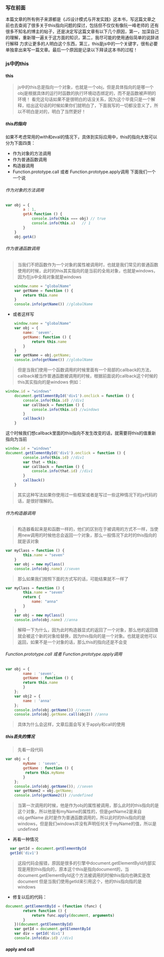 ### 写在前面
本篇文章的所有例子来源都是《JS设计模式与开发实践》这本书，写这篇文章之前也去查阅了很多关于this指向问题的探讨，包括但不仅仅有像阮一峰老师的
还有很多不知名的博主的帖子，还是决定写这篇文章有以下几个原因，第一，加深自己的理解，重新理一遍关于这方面的知识，第二，我尽可能的使用通俗简单的说辞进行解释
力求让更多的人明白这个东西，第三，this是js中的一个关键字，很有必要单独拿出来写一篇文章。最后一个原因是记录以下拜读这本书的过程！
### js中的this
#### this
> js中的this总是指向一个对象，也就是一个obj，但是具体指向的是哪一个obj是根据具体的运行时函数的执行环境动态绑定的，而不是函数被声明的环境！
看完这句话如果不是很明白的话没关系，因为这个毕竟只是一个解释，给出这句话的时候如果你们就明白了，下面我写的一切都没意义了，所以不明白是对的，明白了当然更好！
##### this的指向
如果不考虑常用的with和eval的情况下，具体到实际应用中，this的指向大致可以分为下面四类：
- 作为对象的方法调用
- 作为普通函数调用
- 构造器调用
- Function.prototype.call 或者 Function.prototype.apply调用
下面我们一个一个说
###### 作为对象的方法调用
```js
var obj = {
        a : 1,
        getA:function () {
            console.info(this === obj) // true
            console.info(this.a)   // 1
        }
    }
    obj.getA()
```
###### 作为普通函数调用
> 当我们不把函数作为一个对象的属性被调用时，也就是我们常见的普通函数使用的时候，此时的this其实指向的是当前的全局对象，也就是windows，因为在js中全局对象就是windows
```js
    window.name = "globalName"
    var getName = function () {
        return this.name
    }
    console.info(getName()) //globalName
```
- 或者这样写

```js
    window.name = "globalName"
    var obj = {
        name: 'seven',
        getName: function () {
            return this.name
        }
    }
    var getName = obj.getName;
    console.info(getName()) //globalName
```
> 但是当我们使用一个函数调用的时候里面有一个局部的callback的方法，callback被当作普通函数被调用的时候，根据前面说的callback这个时候的this其实指向的是windows
例如：
```js
window.id = "windows"
    document.getElementById('div1').onclick = function () {
        console.info(this.id) //div1
        var callback = function () {
            console.info(this.id) //windows
        }
        callback()
    }
```
这个时候我们想callback里面的this指向不发生改变的话，就需要将this的值重新指向为当前
```js
window.id = "windows"
document.getElementById('div1').onclick = function () {
        console.info(this.id) //div1
        var that = this;
        var callback = function () {
            console.info(that.id) //div1
        }
        callback()
    }
```
> 其实这种写法如果你使用过一些框架或者是写过一些这种情况下的js代码的话，是很好理解的。
###### 作为构造器调用
> 构造器看起来是和函数一样的，他们的区别在于被调用的方式不一样，当使用new调用的时候他总会返回一个对象，那么一般情况下此时的this指向的就是该对象
```js
var myClass = function () {
        this.name = "seven"
    }
    var obj = new myClass()
    console.info(obj.name) //seven
```
> 那么如果我们按照下面的方式写的话，可能结果就不一样了
```js
var myClass = function () {
        this.name = "seven"
        return {
            name: "anna"
        }
    }
    var obj = new myClass()
    console.info(obj.name) //anna
```
> 解释一下为什么，因为此时构造器显式的返回了一个对象，那么他的返回值就会被这个新的对象给替换，因为this指向的是一个对象。也就是说他可以返回，如果不是一个对象的话，那么this的指向还是不会变
###### Function.prototype.call 或者 Function.prototype.apply调用
```js
var obj = {
        name : 'seven',
        getName : function () {
        return this.name
        }
    };
    var obj2 = {
        name : 'anna'
    };
    console.info(obj.getName()) //seven
    console.info(obj.getName.call(obj2)) //anna
```
> 具体为什么会这样，文章后面会写关于apply和call的使用
##### this丢失的情况
> 先看一段代码

```js
var obj = {
        myName : 'seven',
        getName : function () {
         return this.myName
        }
    };
    console.info(obj.getName()); //seven
    var getName2 = obj.getName;
    console.info(getName2()) //undefined
```
> 当第一次调用的时候，他是作为obj的属性被调用，那么此时的this指向的是这个对象，所以他是有myName的属性的，但是getName2是来自obj.getName
>此时是作为普通函数调用的，所以此时的this指向的是windows，但是我们windows并没有声明任何关于myName的值，所以是undefined
- 再看一种情况
```js
  var getId = document.getElementById
  getId('div1')
```
> 这段代码会报错，原因是很多的引擎中document.getElementById内部实现是用到this指向的，原本这个this是指向document的，当document.getElementById这个方法被调用的时候this指向也确实是改document
> 但是当我们使用getId来引用这个，他的this指向指的是windows
- 修复以后的代码：
```js
document.getElementById = (function (func) {
        return function () {
            return func.apply(document, arguments)
        }
    })(document.getElementById)
    var getId = document.getElementById
    var div = getId('div1')
    console.info(div.id) //div1
```
#### apply and call

